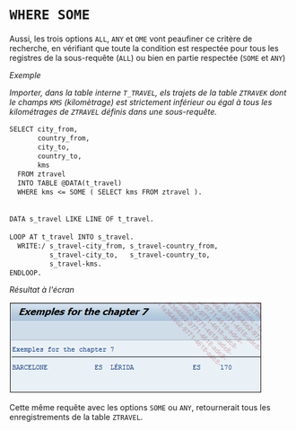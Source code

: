 # **`WHERE SOME`**

Aussi, les trois options `ALL`, `ANY` et `OME` vont peaufiner ce critère de recherche, en vérifiant que toute la condition est respectée pour tous les registres de la sous-requête (`ALL`) ou bien en partie respectée (`SOME` et `ANY`)

_Exemple_

_Importer, dans la table interne `T_TRAVEL`, els trajets de la table `ZTRAVEK` dont le champs `KMS` (kilomètrage) est strictement inférieur ou égal à tous les kilométrages de `ZTRAVEL` définis dans une sous-requête._

```JS
SELECT city_from,
       country_from,
       city_to,
       country_to,
       kms
  FROM ztravel
  INTO TABLE @DATA(t_travel)
  WHERE kms <= SOME ( SELECT kms FROM ztravel ).


DATA s_travel LIKE LINE OF t_travel.

LOOP AT t_travel INTO s_travel.
  WRITE:/ s_travel-city_from, s_travel-country_from,
          s_travel-city_to,   s_travel-country_to,
          s_travel-kms.
ENDLOOP.
```

_Résultat à l'écran_

![](../00_Ressources/09_22_01.png)

Cette même requête avec les options `SOME` ou `ANY`, retournerait tous les enregistrements de la table `ZTRAVEL`.

